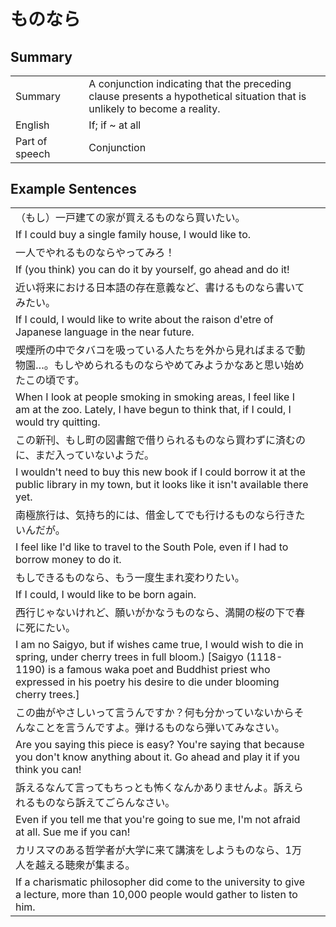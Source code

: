 # ものなら

## Summary

<table><tr>   <td>Summary<td>   <td>A conjunction indicating that the preceding clause presents a hypothetical situation that is unlikely to become a reality.</td><tr><tr>   <td>English<td>   <td>If; if ~ at all</td><tr><tr>   <td>Part of speech<td>   <td>Conjunction</td><tr></table></table></table>

## Example Sentences

<table><tr><td>（もし）一戸建ての家が買えるものなら買いたい。<td><tr><tr><td>If I could buy a single family house, I would like to.<td><tr><tr><td>一人でやれるものならやってみろ！<td><tr><tr><td>If (you think) you can do it by yourself, go ahead and do it!<td><tr><tr><td>近い将来における日本語の存在意義など、書けるものなら書いてみたい。<td><tr><tr><td>If I could, I would like to write about the raison d'etre of Japanese language in the near future.<td><tr><tr><td>喫煙所の中でタバコを吸っている人たちを外から見ればまるで動物園…。もしやめられるものならやめてみようかなあと思い始めたこの頃です。<td><tr><tr><td>When I look at people smoking in smoking areas, I feel like I am at the zoo. Lately, I have begun to think that, if I could, I would try quitting.<td><tr><tr><td>この新刊、もし町の図書館で借りられるものなら買わずに済むのに、まだ入っていないようだ。<td><tr><tr><td>I wouldn't need to buy this new book if I could borrow it at the public library in my town, but it looks like it isn't available there yet.<td><tr><tr><td>南極旅行は、気持ち的には、借金してでも行けるものなら行きたいんだが。<td><tr><tr><td>I feel like I'd like to travel to the South Pole, even if I had to borrow money to do it.<td><tr><tr><td>もしできるものなら、もう一度生まれ変わりたい。<td><tr><tr><td>If I could, I would like to be born again.<td><tr><tr><td>西行じゃないけれど、願いがかなうものなら、満開の桜の下で春に死にたい。<td><tr><tr><td>I am no Saigyo, but if wishes came true, I would wish to die in spring, under cherry trees in full bloom.) [Saigyo (1118-1190) is a famous waka poet and Buddhist priest who expressed in his poetry his desire to die under blooming cherry trees.]<td><tr><tr><td>この曲がやさしいって言うんですか？何も分かっていないからそんなことを言うんですよ。弾けるものなら弾いてみなさい。<td><tr><tr><td>Are you saying this piece is easy? You're saying that because you don't know anything about it. Go ahead and play it if you think you can!<td><tr><tr><td>訴えるなんて言ってもちっとも怖くなんかありませんよ。訴えられるものなら訴えてごらんなさい。<td><tr><tr><td>Even if you tell me that you're going to sue me, I'm not afraid at all. Sue me if you can!<td><tr><tr><td>カリスマのある哲学者が大学に来て講演をしようものなら、1万人を越える聴衆が集まる。<td><tr><tr><td>If a charismatic philosopher did come to the university to give a lecture, more than 10,000 people would gather to listen to him.<td><tr></table>

